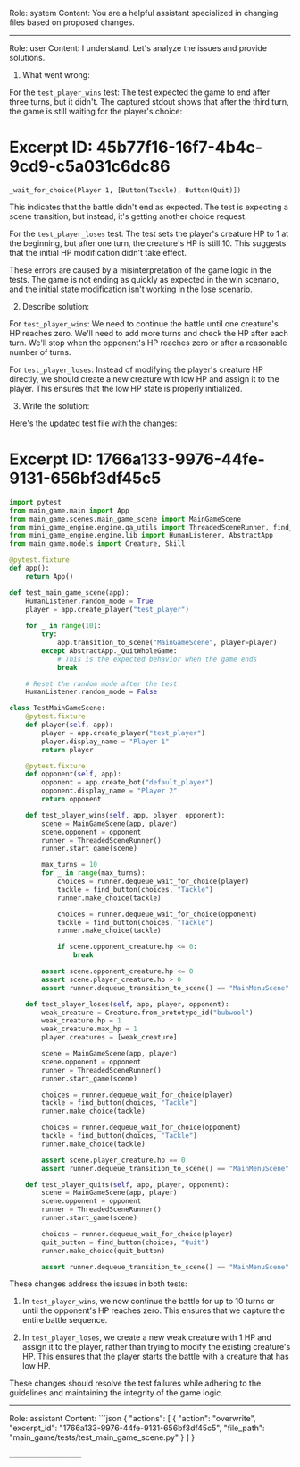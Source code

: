 Role: system
Content: You are a helpful assistant specialized in changing files based on proposed changes.
__________________
Role: user
Content: I understand. Let's analyze the issues and provide solutions.

1. What went wrong:

For the `test_player_wins` test:
The test expected the game to end after three turns, but it didn't. The captured stdout shows that after the third turn, the game is still waiting for the player's choice:

# Excerpt ID: 45b77f16-16f7-4b4c-9cd9-c5a031c6dc86
```
_wait_for_choice(Player 1, [Button(Tackle), Button(Quit)])
```

This indicates that the battle didn't end as expected. The test is expecting a scene transition, but instead, it's getting another choice request.

For the `test_player_loses` test:
The test sets the player's creature HP to 1 at the beginning, but after one turn, the creature's HP is still 10. This suggests that the initial HP modification didn't take effect.

These errors are caused by a misinterpretation of the game logic in the tests. The game is not ending as quickly as expected in the win scenario, and the initial state modification isn't working in the lose scenario.

2. Describe solution:

For `test_player_wins`:
We need to continue the battle until one creature's HP reaches zero. We'll need to add more turns and check the HP after each turn. We'll stop when the opponent's HP reaches zero or after a reasonable number of turns.

For `test_player_loses`:
Instead of modifying the player's creature HP directly, we should create a new creature with low HP and assign it to the player. This ensures that the low HP state is properly initialized.

3. Write the solution:

Here's the updated test file with the changes:

# Excerpt ID: 1766a133-9976-44fe-9131-656bf3df45c5
```python main_game/tests/test_main_game_scene.py
import pytest
from main_game.main import App
from main_game.scenes.main_game_scene import MainGameScene
from mini_game_engine.engine.qa_utils import ThreadedSceneRunner, find_button
from mini_game_engine.engine.lib import HumanListener, AbstractApp
from main_game.models import Creature, Skill

@pytest.fixture
def app():
    return App()

def test_main_game_scene(app):
    HumanListener.random_mode = True
    player = app.create_player("test_player")
    
    for _ in range(10):
        try:
            app.transition_to_scene("MainGameScene", player=player)
        except AbstractApp._QuitWholeGame:
            # This is the expected behavior when the game ends
            break

    # Reset the random mode after the test
    HumanListener.random_mode = False

class TestMainGameScene:
    @pytest.fixture
    def player(self, app):
        player = app.create_player("test_player")
        player.display_name = "Player 1"
        return player

    @pytest.fixture
    def opponent(self, app):
        opponent = app.create_bot("default_player")
        opponent.display_name = "Player 2"
        return opponent

    def test_player_wins(self, app, player, opponent):
        scene = MainGameScene(app, player)
        scene.opponent = opponent
        runner = ThreadedSceneRunner()
        runner.start_game(scene)

        max_turns = 10
        for _ in range(max_turns):
            choices = runner.dequeue_wait_for_choice(player)
            tackle = find_button(choices, "Tackle")
            runner.make_choice(tackle)

            choices = runner.dequeue_wait_for_choice(opponent)
            tackle = find_button(choices, "Tackle")
            runner.make_choice(tackle)

            if scene.opponent_creature.hp <= 0:
                break

        assert scene.opponent_creature.hp <= 0
        assert scene.player_creature.hp > 0
        assert runner.dequeue_transition_to_scene() == "MainMenuScene"

    def test_player_loses(self, app, player, opponent):
        weak_creature = Creature.from_prototype_id("bubwool")
        weak_creature.hp = 1
        weak_creature.max_hp = 1
        player.creatures = [weak_creature]

        scene = MainGameScene(app, player)
        scene.opponent = opponent
        runner = ThreadedSceneRunner()
        runner.start_game(scene)

        choices = runner.dequeue_wait_for_choice(player)
        tackle = find_button(choices, "Tackle")
        runner.make_choice(tackle)

        choices = runner.dequeue_wait_for_choice(opponent)
        tackle = find_button(choices, "Tackle")
        runner.make_choice(tackle)

        assert scene.player_creature.hp == 0
        assert runner.dequeue_transition_to_scene() == "MainMenuScene"

    def test_player_quits(self, app, player, opponent):
        scene = MainGameScene(app, player)
        scene.opponent = opponent
        runner = ThreadedSceneRunner()
        runner.start_game(scene)

        choices = runner.dequeue_wait_for_choice(player)
        quit_button = find_button(choices, "Quit")
        runner.make_choice(quit_button)

        assert runner.dequeue_transition_to_scene() == "MainMenuScene"
```

These changes address the issues in both tests:

1. In `test_player_wins`, we now continue the battle for up to 10 turns or until the opponent's HP reaches zero. This ensures that we capture the entire battle sequence.

2. In `test_player_loses`, we create a new weak creature with 1 HP and assign it to the player, rather than trying to modify the existing creature's HP. This ensures that the player starts the battle with a creature that has low HP.

These changes should resolve the test failures while adhering to the guidelines and maintaining the integrity of the game logic.
__________________
Role: assistant
Content: ```json
{
  "actions": [
    {
      "action": "overwrite",
      "excerpt_id": "1766a133-9976-44fe-9131-656bf3df45c5",
      "file_path": "main_game/tests/test_main_game_scene.py"
    }
  ]
}
```
__________________
